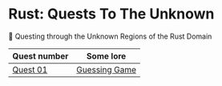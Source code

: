 # Rust: Quests To The Unknown

:beginner: Questing through the Unknown Regions of the Rust Domain

Quest number   | Some lore
---------------|----------
[Quest 01][q01]| [Guessing Game][q01l]


<!-- links -->

[q01]: quest01/
[q01l]:
https://doc.rust-lang.org/stable/book/second-edition/ch02-00-guessing-game-tutorial.html

